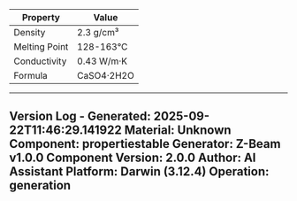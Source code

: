 | Property | Value |
|----------|-------|
| Density | 2.3 g/cm³ |
| Melting Point | 128-163°C |
| Conductivity | 0.43 W/m·K |
| Formula | CaSO4·2H2O |


---
Version Log - Generated: 2025-09-22T11:46:29.141922
Material: Unknown
Component: propertiestable
Generator: Z-Beam v1.0.0
Component Version: 2.0.0
Author: AI Assistant
Platform: Darwin (3.12.4)
Operation: generation
---
